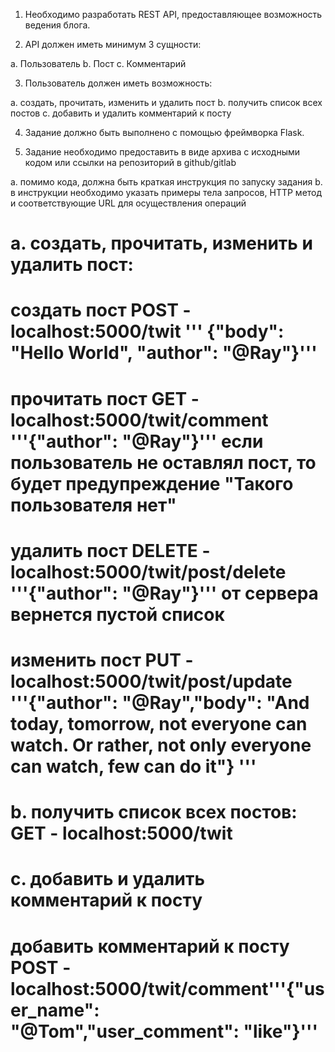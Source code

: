 1. Необходимо разработать REST API, предоставляющее возможность ведения блога.

2. API должен иметь минимум 3 сущности:

a. Пользователь
b. Пост
c. Комментарий

3. Пользователь должен иметь возможность:

a. создать, прочитать, изменить и удалить пост
b. получить список всех постов
c. добавить и удалить комментарий к посту

4. Задание должно быть выполнено с помощью фреймворка Flask.

5. Задание необходимо предоставить в виде архива с исходными кодом или ссылки на репозиторий в github/gitlab

a. помимо кода, должна быть краткая инструкция по запуску задания
b. в инструкции необходимо указать примеры тела запросов, HTTP метод и соответствующие URL для осуществления операций

# a. создать, прочитать, изменить и удалить пост:

# создать пост POST - localhost:5000/twit  ''' {"body": "Hello World", "author": "@Ray"}'''

# прочитать пост GET - localhost:5000/twit/comment '''{"author": "@Ray"}''' если пользователь не оставлял пост, то будет предупреждение "Такого пользователя нет"

# удалить пост DELETE - localhost:5000/twit/post/delete '''{"author": "@Ray"}''' от сервера вернется пустой список 

# изменить пост PUT - localhost:5000/twit/post/update '''{"author": "@Ray","body": "And today, tomorrow, not everyone can watch. Or rather, not only everyone can watch, few can do it"} '''



# b. получить список всех постов: GET - localhost:5000/twit 



# c. добавить и удалить комментарий к посту 

# добавить комментарий к посту POST - localhost:5000/twit/comment'''{"user_name": "@Tom","user_comment": "like"}'''
